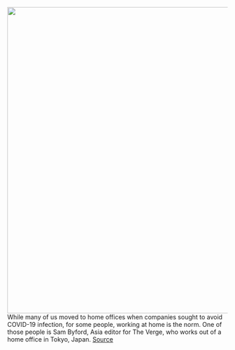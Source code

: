 <img src='https://cdn.vox-cdn.com/thumbor/DItUvzxhp_RUaG7PNbzd-IVRURc=/0x0:2040x1360/1200x480/filters:focal(857x517:1183x843)/cdn.vox-cdn.com/uploads/chorus_image/image/67665363/sbyford_201009_4236_0002.0.0.jpg' width='700px' /><br/>
While many of us moved to home offices when companies sought to avoid COVID-19 infection, for some people, working at home is the norm. One of those people is Sam Byford, Asia editor for The Verge, who works out of a home office in Tokyo, Japan.
<a href='https://www.theverge.com/21519190/home-remote-work-desk-setup-tech-monitors-lg-nikon-apple-nintendo'> Source <a/>